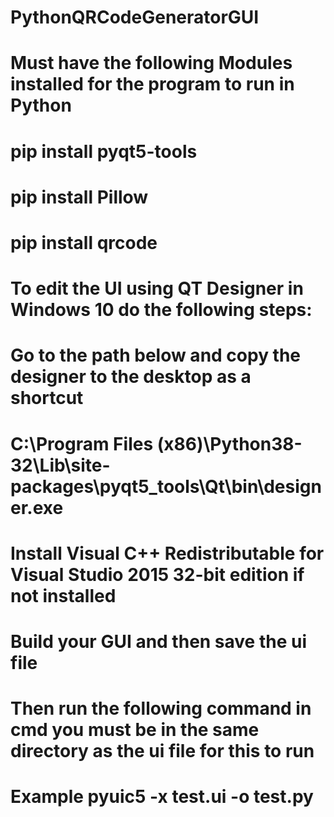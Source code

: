 # PythonQRCodeGeneratorGUI

# Must have the following Modules installed for the program to run in Python
# pip install pyqt5-tools
# pip install Pillow
# pip install qrcode

# To edit the UI using QT Designer in Windows 10 do the following steps:
# Go to the path below and copy the designer to the desktop as a shortcut
# C:\Program Files (x86)\Python38-32\Lib\site-packages\pyqt5_tools\Qt\bin\designer.exe
# Install Visual C++ Redistributable for Visual Studio 2015 32-bit edition if not installed

# Build your GUI and then save the ui file
# Then run the following command in cmd you must be in the same directory as the ui file for this to run
# Example pyuic5 -x test.ui -o test.py
